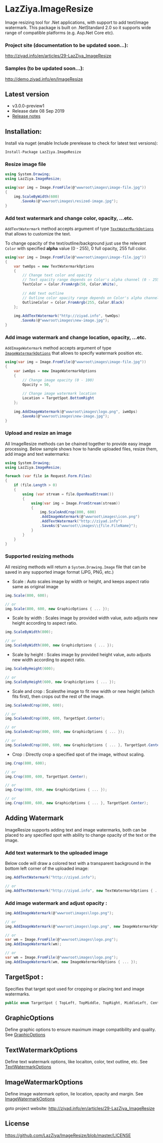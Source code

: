# LazZiya.ImageResize
Image resizing tool for .Net applications, with support to add text/image watermark.
This package is built on .NetStandard 2.0 so it supports wide range of compatible platforms (e.g. Asp.Net Core etc).

### Project site (documentation to be updated soon...):
http://ziyad.info/en/articles/29-LazZiya_ImageResize

### Samples (to be updated soon...):
http://demo.ziyad.info/en/ImageResize

## Latest version
 - v3.0.0-preview1
 - Release date 08 Sep 2019
 - [Release notes][4]

## Installation:

Install via nuget (enable Include prerelease to check for latest test versions):

````
Install-Package LazZiya.ImageResize
````
### Resize image file
````cs
using System.Drawing;
using LazZiya.ImageResize;

using(var img = Image.FromFile(@"wwwroot\images\image-file.jpg"))
{
    img.ScaleByWidth(600)
       .SaveAs(@"wwwroot\images\resized-image.jpg");
}
````

### Add  text watermark and change color, opacity, ...etc.
`AddTextWatermark` method accepts argument of type [`TextWaterMarkOptions`][2] that allows to customize the text.

To change opacity of the text/outline/background just use the relevant `Color` with specified **alpha** value (0 - 255), 0 full opacity, 255 full color.

````cs
using(var img = Image.FromFile(@"wwwroot\images\image-file.jpg"))
{
    var twmOps = new TextWatermarkOptions
    {
        // Change text color and opacity
        // Text opacity range depends on Color's alpha channel (0 - 255)
        TextColor = Color.FromArgb(50, Color.White),
        
        // Add text outline
        // Outline color opacity range depends on Color's alpha channel (0 - 255)
        OutlineColor = Color.FromArgb(255, Color.Black)
    };
    
    img.AddTextWatermark("http://ziyad.info", twmOps)
       .SaveAs(@"wwwroot\images\new-image.jpg");
}
````

### Add image watermark and change location, opacity, ...etc.
`AddImageWatermark` method accepts argument of type [`ImageWatermarkOptions`][3] that allows to specify watermark position etc.
````cs
using(var img = Image.FromFile(@"wwwroot\images\image-file.jpg"))
{
    var iwmOps = new ImageWatermarkOptions
    {
        // Change image opacity (0 - 100)
        Opacity = 50,
        
        // Change image watermark location
        Location = TargetSpot.BottomRight
    };
    
    img.AddImageWatermark(@"wwwroot\images\logo.png", iwmOps)
       .SaveAs(@"wwwroot\images\new-image.jpg");
}
````

### Upload and resize an image
All ImageResize methods can be chained together to provide easy image processing. Below sample shows how to handle uploaded files, resize them, add image and text watermarks:

````cs
using System.Drawing;
using LazZiya.ImageResize;

foreach (var file in Request.Form.Files)
{
    if (file.Length > 0)
    {        
        using (var stream = file.OpenReadStream())
        {
            using(var img = Image.FromStream(stream))
            {
                img.ScaleAndCrop(800, 600)
                .AddImageWatermark(@"wwwroot\images\icon.png")
                .AddTextWatermark("http://ziyad.info")
                .SaveAs($"wwwroot\\images\\{file.FileName}");
            }
        }
    }
}
````

### Supported resizing methods
All resizing methods will return a `System.Drawing.Image` file that can be saved in any supported image format (JPG, PNG, etc.)

- Scale :
Auto scales image by width or height, and keeps aspect ratio same as original image
````cs 
img.Scale(800, 600);

// or 
img.Scale(800, 600, new GraphicOptions { ... });
````

- Scale by width :
Scales image by provided width value, auto adjusts new height according to aspect ratio.
````cs
img.ScaleByWidth(800);

// or 
img.ScaleByWidth(800, new GraphicOptions { ... });
````

- Scale by height :
Scales image by provided height value, auto adjusts new width according to aspect ratio.
````cs
img.ScaleByHeight(600);

// or 
img.ScaleByHeight(600, new GraphicOptions { ... });
````

- Scale and crop :
Scalesthe image to fit new width or new height (which fits first), then crops out the rest of the image.
````cs
img.ScaleAndCrop(800, 600);

// or
img.ScaleAndCrop(800, 600, TargetSpot.Center);

// or
img.ScaleAndCrop(800, 600, new GraphicOptions { ... });

// or
img.ScaleAndCrop(800, 600, new GraphicOptions { ... }, TargetSpot.Center);
````

- Crop :
Directly crop a specified spot of the image, without scaling.
````cs 
img.Crop(800, 600);

// or
img.Crop(800, 600, TargetSpot.Center);

// or
img.Crop(800, 600, new GraphicOptions { ... });

// or
img.Crop(800, 600, new GraphicOptions { ... }, TargetSpot.Center);
````

## Adding Watermark
ImageResize supports adding text and image watermarks, both can be placed to any specified spot with ability to change opacity of the text or the image.

### Add text watermark to the uploaded image
Below code will draw a colored text with a transparent background in the bottom left corner of the uploaded image:

````cs
img.AddTextWatermark("http://ziyad.info");

// or
img.AddTextWatermark("http://ziyad.info", new TextWatermarkOptions { ... });
````

### Add image watermark and adjust opacity :
````cs
img.AddImageWatermark(@"wwwroot\images\logo.png");

// or
img.AddImageWatermark(@"wwwroot\images\logo.png", new ImageWatermarkOptions { ... });

// or
var wm = Image.FromFile(@"wwwroot\images\logo.png");
img.AddImageWatermark(wm);

// or
var wm = Image.FromFile(@"wwwroot\images\logo.png");
img.AddImageWatermark(wm, new ImageWatermarkOptions { ... });
````

## TargetSpot :
Specifies that target spot used for cropping or placing text and image watermarks.
````cs
public enum TargetSpot { TopLeft, TopMiddle, TopRight, MiddleLeft, Center, MiddleRight, BottomLeft, BottomMiddle, BottomRight }
````

## GraphicOptions
Define graphic options to ensure maximum image compatibility and quality. 
See [GraphicOptions][1]

## TextWatermarkOptions
Define text watermark options, like locaiton, color, text outline, etc. See [TextWatermarkOptions][2]

## ImageWatermarkOptions
Define image watermark option, lie location, opacity and margin. See [ImageWatermarkOptions][3]


goto project website: http://ziyad.info/en/articles/29-LazZiya_ImageResize

## License
https://github.com/LazZiya/ImageResize/blob/master/LICENSE

[1]: LazZiya.ImageResize/GraphicOptions.cs
[2]: LazZiya.ImageResize/TextWatermarkOptions.cs
[3]: LazZiya.ImageResize/ImageWatermarkOptions.cs
[4]: https://github.com/LazZiya/ImageResize/releases/tag/v3.0.0-preview1
